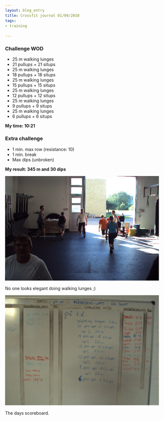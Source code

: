 ```yaml
---
layout: blog_entry
title: Crossfit journal 01/09/2010
tags:
- training

---
```


<h3>Challenge <span class="caps">WOD</span></h3>

<ul>
	<li>25 m walking lunges</li>
	<li>21 pullups + 21 situps</li>
	<li>25 m walking lunges</li>
	<li>18 pullups + 18 situps</li>
	<li>25 m walking lunges</li>
	<li>15 pullups + 15 situps</li>
	<li>25 m walking lunges</li>
	<li>12 pullups + 12 situps</li>
	<li>25 m walking lunges</li>
	<li>9 pullups + 9 situps</li>
	<li>25 m walking lunges</li>
	<li>6 pullups + 6 situps</li>
</ul>

<p><strong>My time: 10:21</strong></p>
<!--more-->
<h3>Extra challenge</h3>

<ul>
	<li>1 min. max row (resistance: 10)</li>
	<li>1 min. break</li>
	<li>Max dips (unbroken)</li>
</ul>

<p><strong>My result: 345 m and 30 dips</strong></p>

<p><img src="/assets/images/blog-images/2010-09-03_01092010_crossfit_journal_2.jpg" class="illustration" title="Walking lunges" alt="Walking lunges"></p>

<p class="description">No one looks elegant doing walking lunges ;)</p>

<p><img src="/assets/images/blog-images/2010-09-03_01092010_crossfit_journal_1.jpg" class="illustration" title="Scoreboard" alt="Scoreboard"></p>

<p class="description">The days scoreboard.</p>
